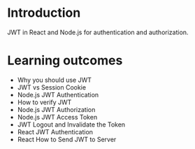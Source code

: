 # Introduction

JWT in React and Node.js for authentication and authorization.

# Learning outcomes

- Why you should use JWT
- JWT vs Session Cookie
- Node.js JWT Authentication
- How to verify JWT
- Node.js JWT Authorization
- Node.js JWT Access Token
- JWT Logout and Invalidate the Token
- React JWT Authentication
- React How to Send JWT to Server

